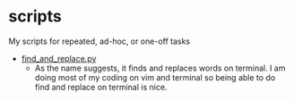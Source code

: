 # scripts
My scripts for repeated, ad-hoc, or one-off tasks

* [find_and_replace.py](https://github.com/rampart81/scripts/blob/master/find_replace.py)
  * As the name suggests, it finds and replaces words on terminal. I am doing most of my coding on vim and terminal so being able to do find and replace on terminal is nice.
